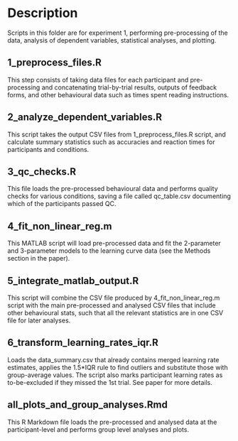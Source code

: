 # Description

Scripts in this folder are for experiment 1, performing pre-processing of the data, analysis of dependent variables, statistical analyses, and plotting. 

## 1_preprocess_files.R

This step consists of taking data files for each participant and pre-processing and concatenating trial-by-trial results, outputs of feedback forms, and other behavioural data such as times spent reading instructions. 

## 2_analyze_dependent_variables.R

This script takes the output CSV files from 1_preprocess_files.R script, and calculate summary statistics such as accuracies and reaction times for participants and conditions.

## 3_qc_checks.R

This file loads the pre-processed behavioural data and performs quality checks for various conditions, saving a file called qc_table.csv documenting which of the participants passed QC. 

## 4_fit_non_linear_reg.m

This MATLAB script will load pre-processed data and fit the 2-parameter and 3-parameter models to the learning curve data (see the Methods section in the paper). 

## 5_integrate_matlab_output.R

This script will combine the CSV file produced by 4_fit_non_linear_reg.m script with the main pre-processed and analysed CSV files that include other behavioural stats, such that all the relevant statistics are in one CSV file for later analyses.

## 6_transform_learning_rates_iqr.R

Loads the data_summary.csv that already contains merged learning rate estimates, applies the 1.5*IQR rule to find outliers and substitute those with group-average values. The script also marks participant learning rates as to-be-excluded if they missed the 1st trial. See paper for more details.

## all_plots_and_group_analyses.Rmd

This R Markdown file loads the pre-processed and analysed data at the participant-level and performs group level analyses and plots.